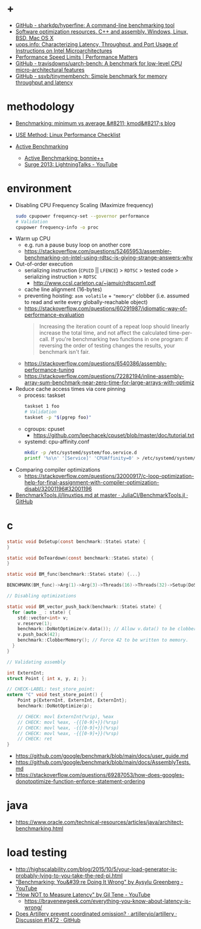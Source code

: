 # +

- [GitHub \- sharkdp/hyperfine: A command\-line benchmarking tool](https://github.com/sharkdp/hyperfine)
- [Software optimization resources\. C\+\+ and assembly\. Windows, Linux, BSD, Mac OS X](http://www.agner.org/optimize/)
- [uops\.info: Characterizing Latency, Throughput, and Port Usage of Instructions on Intel Microarchitectures](https://uops.info/)
- [Performance Speed Limits \| Performance Matters](https://travisdowns.github.io/blog/2019/06/11/speed-limits.html)
- [GitHub \- travisdowns/uarch\-bench: A benchmark for low\-level CPU micro\-architectural features](https://github.com/travisdowns/uarch-bench)
- [GitHub \- ssvb/tinymembench: Simple benchmark for memory throughput and latency](https://github.com/ssvb/tinymembench)

# methodology

- [Benchmarking: minimum vs average &\#8211; kmod&\#8217;s blog](https://blog.kevmod.com/2016/06/10/benchmarking-minimum-vs-average/)

- [USE Method: Linux Performance Checklist](https://www.brendangregg.com/USEmethod/use-linux.html)
- [Active Benchmarking](https://www.brendangregg.com/activebenchmarking.html)
    - [Active Benchmarking: bonnie\+\+](https://www.brendangregg.com/ActiveBenchmarking/bonnie++.html)
    - [Surge 2013: LightningTalks \- YouTube](http://www.youtube.com/watch?v=vm1GJMp0QN4#t=17m48s)

# environment

- Disabling CPU Frequency Scaling (Maximize frequency)
    ```sh
    sudo cpupower frequency-set --governor performance
    # Validation
    cpupower frequency-info -o proc
    ```
- Warm up CPU
    - e.g. run a pause busy loop on another core
    - https://stackoverflow.com/questions/52465953/assembler-benchmarking-on-intel-using-rdtsc-is-giving-strange-answers-why
- Out-of-order execution
    - serializing instruction (`CPUID` || `LFENCE`) > `RDTSC` > tested code > serializing instruction > `RDTSC`
        - http://www.ccsl.carleton.ca/~jamuir/rdtscpm1.pdf
    - cache line alignment (16-bytes)
    - preventing hoisting: `asm volatile` + `"memory"` clobber (i.e. assumed to read and write every globally-reachable object)
    - https://stackoverflow.com/questions/60291987/idiomatic-way-of-performance-evaluation
        > Increasing the iteration count of a repeat loop should linearly increase the total time, and not affect the calculated time-per-call. 
        > If you're benchmarking two functions in one program: if reversing the order of testing changes the results, your benchmark isn't fair.
    - https://stackoverflow.com/questions/6540386/assembly-performance-tuning
    - https://stackoverflow.com/questions/72282194/inline-assembly-array-sum-benchmark-near-zero-time-for-large-arrays-with-optimiz
- Reduce cache access times via core pinning
    - process: taskset
        ```sh
        taskset 1 foo
        # Validation
        taskset -p "$(pgrep foo)"
        ```
    - cgroups: cpuset
        - https://github.com/lpechacek/cpuset/blob/master/doc/tutorial.txt
    - systemd: cpu-affinity.conf
        ```sh
        mkdir -p /etc/systemd/system/foo.service.d
        printf '%s\n' '[Service]' 'CPUAffinity=0' > /etc/systemd/system/foo.service.d/cpu-affinity.conf
        ```
- Comparing compiler optimizations
    - https://stackoverflow.com/questions/32000917/c-loop-optimization-help-for-final-assignment-with-compiler-optimization-disabl/32001196#32001196
- [BenchmarkTools\.jl/linuxtips\.md at master · JuliaCI/BenchmarkTools\.jl · GitHub](https://github.com/JuliaCI/BenchmarkTools.jl/blob/master/docs/src/linuxtips.md)

# c

```c
static void DoSetup(const benchmark::State& state) {
}

static void DoTeardown(const benchmark::State& state) {
}

static void BM_func(benchmark::State& state) {...}

BENCHMARK(BM_func)->Arg(1)->Arg(3)->Threads(16)->Threads(32)->Setup(DoSetup)->Teardown(DoTeardown);

// Disabling optimizations

static void BM_vector_push_back(benchmark::State& state) {
  for (auto _ : state) {
    std::vector<int> v;
    v.reserve(1);
    benchmark::DoNotOptimize(v.data()); // Allow v.data() to be clobbered.
    v.push_back(42);
    benchmark::ClobberMemory(); // Force 42 to be written to memory.
  }
}

// Validating assembly

int ExternInt;
struct Point { int x, y, z; };

// CHECK-LABEL: test_store_point:
extern "C" void test_store_point() {
    Point p{ExternInt, ExternInt, ExternInt};
    benchmark::DoNotOptimize(p);

    // CHECK: movl ExternInt(%rip), %eax
    // CHECK: movl %eax, -{{[0-9]+}}(%rsp)
    // CHECK: movl %eax, -{{[0-9]+}}(%rsp)
    // CHECK: movl %eax, -{{[0-9]+}}(%rsp)
    // CHECK: ret
}
```

- https://github.com/google/benchmark/blob/main/docs/user_guide.md
- https://github.com/google/benchmark/blob/main/docs/AssemblyTests.md
- https://stackoverflow.com/questions/69287053/how-does-googles-donotoptimize-function-enforce-statement-ordering

# java

- https://www.oracle.com/technical-resources/articles/java/architect-benchmarking.html

# load testing

- http://highscalability.com/blog/2015/10/5/your-load-generator-is-probably-lying-to-you-take-the-red-pi.html
- [&quot;Benchmarking: You&\#39;re Doing It Wrong&quot; by Aysylu Greenberg \- YouTube](https://www.youtube.com/watch?v=XmImGiVuJno)
- [&quot;How NOT to Measure Latency&quot; by Gil Tene \- YouTube](https://www.youtube.com/watch?v=lJ8ydIuPFeU)
    - https://bravenewgeek.com/everything-you-know-about-latency-is-wrong/
- [Does Artillery prevent coordinated omission? · artilleryio/artillery · Discussion \#1472 · GitHub](https://github.com/artilleryio/artillery/discussions/1472)
